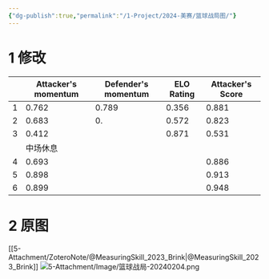 ```yaml
---
{"dg-publish":true,"permalink":"/1-Project/2024-美赛/篮球战局图/"}
---
```


# 1 修改

|     | Attacker's momentum | Defender's momentum | ELO Rating | Attacker's Score |
| --- | ------------------- | ------------------- | ---------- | ---------------- |
| 1   | 0.762               | 0.789                    | 0.356      | 0.881            |
| 2   | 0.683               | 0.                    | 0.572      | 0.823            |
| 3   | 0.412               |                     | 0.871      | 0.531            |
|     | 中场休息                    |                     |            |                  |
| 4   | 0.693                  |                     |            | 0.886            |
| 5   | 0.898                    |                     |            | 0.913            |
| 6   | 0.899                    |                     |            | 0.948            |
# 2 原图
[[5-Attachment/ZoteroNote/@MeasuringSkill_2023_Brink\|@MeasuringSkill_2023_Brink]]
![5-Attachment/Image/篮球战局-20240204.png](/img/user/5-Attachment/Image/%E7%AF%AE%E7%90%83%E6%88%98%E5%B1%80-20240204.png)

